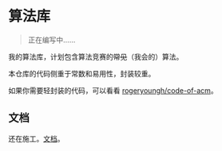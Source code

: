 # 算法库

> 正在编写中……

我的算法库，计划包含算法竞赛的~~常见~~（我会的）算法。

本仓库的代码侧重于常数和易用性，封装较重。

如果你需要轻封装的代码，可以看看 [rogeryoungh/code-of-acm](https://github.com/rogeryoungh/code-of-acm)。

## 文档

还在施工。[文档](https://algo.rogery.dev/)。
